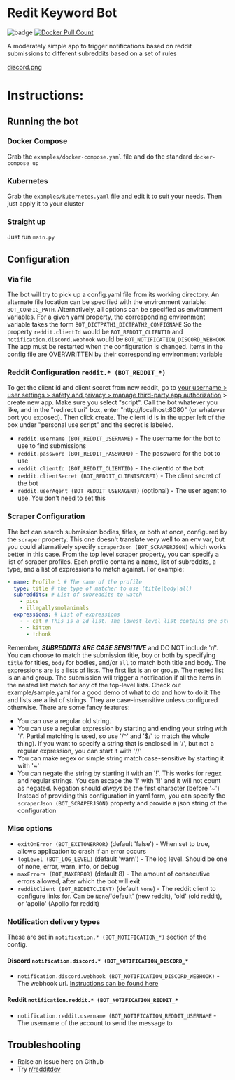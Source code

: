 # Redit Keyword Bot
![badge](https://img.shields.io/endpoint?url=https://gist.githubusercontent.com/dr-carrot/95deece33981c0987df66a1a076c319c/raw/59aac4f6931849f2756b9e9b124b14fa81384a01/rkb_coverage_3.10.json)
<a href="https://hub.docker.com/r/drcarrot/reddit-keyword-bot">
<img alt="Docker Pull Count" src="https://img.shields.io/docker/pulls/drcarrot/reddit-keyword-bot.svg"/>
</a>

A moderately simple app to trigger notifications based on reddit submissions to different subreddits based on a set of rules


[discord.png](pics/img.png)
# Instructions:
## Running the bot
### Docker Compose
Grab the `examples/docker-compose.yaml` file and do the standard `docker-compose up`

### Kubernetes
Grab the `examples/kubernetes.yaml` file and edit it to suit your needs. Then just apply it to your cluster

### Straight up
Just run `main.py`

## Configuration
### Via file
The bot will try to pick up a config.yaml file from its working directory. An alternate file location can be specified with the environment variable: `BOT_CONFIG_PATH`. Alternatively, all options can be specified as environment variables.
For a given yaml property, the corresponding environment variable takes the form `BOT_DICTPATH1_DICTPATH2_CONFIGNAME`
So the property `reddit.clientId` would be `BOT_REDDIT_CLIENTID` and `notification.discord.webhook` would be `BOT_NOTIFICATION_DISCORD_WEBHOOK`
The app must be restarted when the configuration is changed. Items in the config file are OVERWRITTEN by their corresponding environment variable

### Reddit Configuration `reddit.* (BOT_REDDIT_*)`
To get the client id and client secret from new reddit, go to [your username > user settings > safety and privacy > manage third-party app authorization](https://www.reddit.com/prefs/apps) > create new app. Make sure you select "script". Call the bot whatever you like, and in the "redirect uri" box, enter "http://localhost:8080" (or whatever port you exposed). Then click create. The client id is in the upper left of the box  under "personal use script" and the secret is labeled.
* `reddit.username (BOT_REDDIT_USERNAME)` - The username for the bot to use to find submissions
* `reddit.password (BOT_REDDIT_PASSWORD)` - The password for the bot to use
* `reddit.clientId (BOT_REDDIT_CLIENTID)` - The clientId of the bot
* `reddit.clientSecret (BOT_REDDIT_CLIENTSECRET)` - The client secret of the bot
* `reddit.userAgent (BOT_REDDIT_USERAGENT)` (optional) - The user agent to use. You don't need to set this

### Scraper Configuration
The bot can search submission bodies, titles, or both at once, configured by the `scraper` property. This one doesn't translate very well to an env var, but you could alternatively specify `scraperJson (BOT_SCRAPERJSON)` which works better in this case.
From the top level scraper property, you can specify a list of scraper profiles. Each profile contains a name, list of subreddits, a type, and a list of expressions to match against. For example:
```yaml
- name: Profile 1 # The name of the profile
  type: title # the type of matcher to use (title|body|all)
  subreddits: # List of subreddits to watch
    - pics
    - illegallysmolanimals
  expressions: # List of expressions
    - - cat # This is a 2d list. The lowest level list contains one string: 'cat'
    - - kitten
      - !chonk
```
Remember, **_SUBREDDITS ARE CASE SENSITIVE_** and DO NOT include 'r/'. You can choose to match the submission title, boy or both by specifying `title` for titles, `body` for bodies, and/or `all` to match both title and body.
The expressions are is a lists of lists. The first list is an or group. The nested list is an and group. The submission will trigger a notification if all the items in the nested list match for any of the top-level lists.
Check out example/sample.yaml for a good demo of what to do and how to do it
The and lists are a list of strings. They are case-insensitive unless configured otherwise. There are some fancy features:
* You can use a regular old string.
* You can use a regular expression by starting and ending your string with '/'. Partial matching is used, so use '/^' and '$/' to match the whole thing). If you want to specify a string that is enclosed in '/', but not a regular expression, you can start it with '//' 
* You can make regex or simple string match case-sensitive by starting it with '~'
* You can negate the string by starting it with an '!'. This works for regex and regular strings. You can escape the '!' with '!!' and it will not count as negated. Negation should *always* be the first character (before '~')
Instead of providing this configuration in yaml form, you can specify the `scraperJson (BOT_SCRAPERJSON)` property and provide a json string of the configuration


### Misc options
* `exitOnError (BOT_EXITONERROR)` (default 'false') - When set to true, allows application to crash if an error occurs
* `logLevel (BOT_LOG_LEVEL)` (default 'warn') - The log level. Should be one of none, error, warn, info, or debug
* `maxErrors (BOT_MAXERROR)` (default 8) - The amount of consecutive errors allowed, after which the bot will exit
* `redditClient (BOT_REDDITCLIENT)` (default `None`) - The reddit client to configure links for. Can be `None`/'default' (new reddit), 'old' (old reddit), or 'apollo' (Apollo for reddit) 

### Notification delivery types
These are set in `notification.* (BOT_NOTIFICATION_*)` section of the config.

#### Discord `notification.discord.* (BOT_NOTIFICATION_DISCORD_*`
* `notification.discord.webhook (BOT_NOTIFICATION_DISCORD_WEBHOOK)` - The webhook url. [Instructions can be found here](https://support.discord.com/hc/en-us/articles/228383668-Intro-to-Webhooks)

#### Reddit `notification.reddit.* (BOT_NOTIFICATION_REDDIT_*`
* `notification.reddit.username (BOT_NOTIFICATION_REDDIT_USERNAME` - The username of the account to send the message to

## Troubleshooting
* Raise an issue here on Github
* Try [r/redditdev](https://www.reddit.com/r/redditdev)
